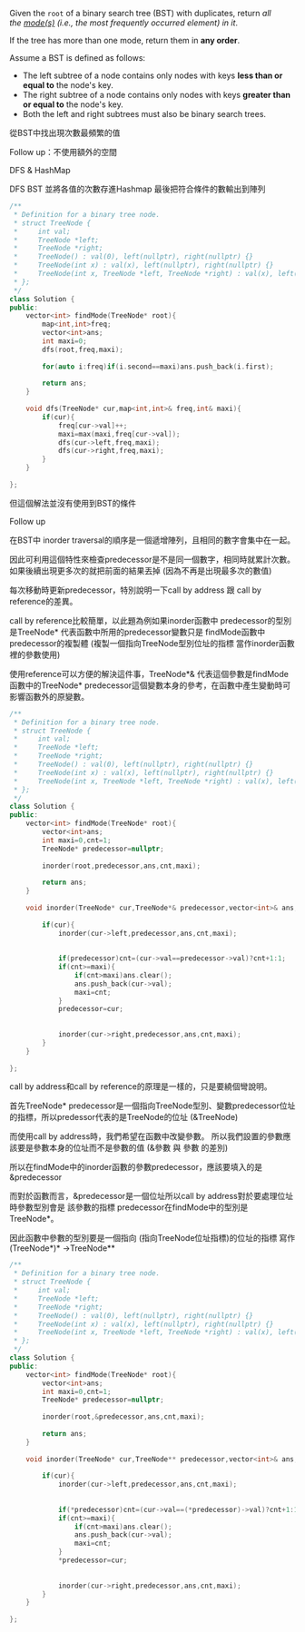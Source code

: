 Given the `root` of a binary search tree (BST) with duplicates, return _all the [mode(s)](https://en.wikipedia.org/wiki/Mode_(statistics)) (i.e., the most frequently occurred element) in it_.

If the tree has more than one mode, return them in **any order**.

Assume a BST is defined as follows:

- The left subtree of a node contains only nodes with keys **less than or equal to** the node's key.
- The right subtree of a node contains only nodes with keys **greater than or equal to** the node's key.
- Both the left and right subtrees must also be binary search trees.

從BST中找出現次數最頻繁的值

Follow up：不使用額外的空間

DFS & HashMap

DFS BST 並將各值的次數存進Hashmap 最後把符合條件的數輸出到陣列

```cpp
/**
 * Definition for a binary tree node.
 * struct TreeNode {
 *     int val;
 *     TreeNode *left;
 *     TreeNode *right;
 *     TreeNode() : val(0), left(nullptr), right(nullptr) {}
 *     TreeNode(int x) : val(x), left(nullptr), right(nullptr) {}
 *     TreeNode(int x, TreeNode *left, TreeNode *right) : val(x), left(left), right(right) {}
 * };
 */
class Solution {
public:
    vector<int> findMode(TreeNode* root){
        map<int,int>freq;
        vector<int>ans;
        int maxi=0;
        dfs(root,freq,maxi);
        
        for(auto i:freq)if(i.second==maxi)ans.push_back(i.first);
        
        return ans;
    }
    
    void dfs(TreeNode* cur,map<int,int>& freq,int& maxi){
        if(cur){
            freq[cur->val]++;
            maxi=max(maxi,freq[cur->val]);
            dfs(cur->left,freq,maxi);
            dfs(cur->right,freq,maxi);
        }
    }
    
};
```

但這個解法並沒有使用到BST的條件

Follow up

在BST中 inorder traversal的順序是一個遞增陣列，且相同的數字會集中在一起。

因此可利用這個特性來檢查predecessor是不是同一個數字，相同時就累計次數。
如果後續出現更多次的就把前面的結果丟掉 (因為不再是出現最多次的數值)

每次移動時更新predecessor，特別說明一下call by address 跟 call by reference的差異。

call by reference比較簡單，以此題為例如果inorder函數中 predecessor的型別是TreeNode* 代表函數中所用的predecessor變數只是 findMode函數中predecessor的複製體  (複製一個指向TreeNode型別位址的指標 當作inorder函數裡的參數使用)

使用reference可以方便的解決這件事，TreeNode*& 代表這個參數是findMode函數中的TreeNode* predecessor這個變數本身的參考，在函數中產生變動時可影響函數外的原變數。

```cpp
/**
 * Definition for a binary tree node.
 * struct TreeNode {
 *     int val;
 *     TreeNode *left;
 *     TreeNode *right;
 *     TreeNode() : val(0), left(nullptr), right(nullptr) {}
 *     TreeNode(int x) : val(x), left(nullptr), right(nullptr) {}
 *     TreeNode(int x, TreeNode *left, TreeNode *right) : val(x), left(left), right(right) {}
 * };
 */
class Solution {
public:
    vector<int> findMode(TreeNode* root){
        vector<int>ans;
        int maxi=0,cnt=1;
        TreeNode* predecessor=nullptr;
        
        inorder(root,predecessor,ans,cnt,maxi);
        
        return ans;
    }
    
    void inorder(TreeNode* cur,TreeNode*& predecessor,vector<int>& ans,int& cnt,int& maxi){
        
        if(cur){
            inorder(cur->left,predecessor,ans,cnt,maxi);
        
            
            if(predecessor)cnt=(cur->val==predecessor->val)?cnt+1:1;
            if(cnt>=maxi){
                if(cnt>maxi)ans.clear();
                ans.push_back(cur->val);
                maxi=cnt;
            }
            predecessor=cur;
        
            
            inorder(cur->right,predecessor,ans,cnt,maxi);   
        }
    }
    
};
```

call by address和call by reference的原理是一樣的，只是要繞個彎說明。

首先TreeNode* predecessor是一個指向TreeNode型別、變數predecessor位址的指標，所以predessor代表的是TreeNode的位址 (&TreeNode) 

而使用call by address時，我們希望在函數中改變參數。
所以我們設置的參數應該要是參數本身的位址而不是參數的值 (&參數 與 參數 的差別)

所以在findMode中的inorder函數的參數predecessor，應該要填入的是&predecessor

而對於函數而言，&predecessor是一個位址所以call by address對於要處理位址時參數型別會是 該參數的指標 predecessor在findMode中的型別是 TreeNode*。

因此函數中參數的型別要是一個指向  (指向TreeNode位址指標)的位址的指標
寫作 (TreeNode*)* →TreeNode**

```cpp
/**
 * Definition for a binary tree node.
 * struct TreeNode {
 *     int val;
 *     TreeNode *left;
 *     TreeNode *right;
 *     TreeNode() : val(0), left(nullptr), right(nullptr) {}
 *     TreeNode(int x) : val(x), left(nullptr), right(nullptr) {}
 *     TreeNode(int x, TreeNode *left, TreeNode *right) : val(x), left(left), right(right) {}
 * };
 */
class Solution {
public:
    vector<int> findMode(TreeNode* root){
        vector<int>ans;
        int maxi=0,cnt=1;
        TreeNode* predecessor=nullptr;
        
        inorder(root,&predecessor,ans,cnt,maxi);
        
        return ans;
    }
    
    void inorder(TreeNode* cur,TreeNode** predecessor,vector<int>& ans,int& cnt,int& maxi){
        
        if(cur){
            inorder(cur->left,predecessor,ans,cnt,maxi);
        
            
            if(*predecessor)cnt=(cur->val==(*predecessor)->val)?cnt+1:1;
            if(cnt>=maxi){
                if(cnt>maxi)ans.clear();
                ans.push_back(cur->val);
                maxi=cnt;
            }
            *predecessor=cur;
        
            
            inorder(cur->right,predecessor,ans,cnt,maxi);   
        }
    }
    
};
```